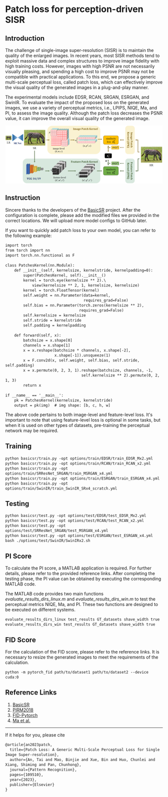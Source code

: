 # **Patch loss for perception-driven SISR**
## Introduction

The challenge of single-image super-resolution (SISR) is to maintain the quality of the enlarged images. In recent years, most SISR methods tend to exploit massive data and complex structures to improve image fidelity with high training costs. However, images with high PSNR are not necessarily visually pleasing, and spending a high cost to improve PSNR may not be compatible with practical applications. To this end, we propose a generic multi-scale perceptual loss, called patch loss, which can effectively improve the visual quality of the generated images in a plug-and-play manner.

The experimental models include EDSR, RCAN, SRGAN, ESRGAN, and SwinIR. To evaluate the impact of the proposed loss on the generated images, we use a variety of perceptual metrics, i.e., LPIPS, NIQE, Ma, and PI, to assess the image quality. Although the patch loss decreases the PSNR value, it can improve the overall visual quality of the generated image.


![The proposed patch loss](https://github.com/Suanmd/Patch-Loss-for-Super-Resolution/blob/main/utils/img/example.png)

## Instruction
Sincere thanks to the developers of the [BasicSR](https://github.com/XPixelGroup/BasicSR) project. After the configuration is complete, please add the modified files we provided in the correct locations. We will upload more model configs to GitHub later.

If you want to quickly add patch loss to your own model, you can refer to the following example:

    import torch
    from torch import nn
    import torch.nn.functional as F
    
    class PatchesKernel(nn.Module):
        def __init__(self, kernelsize, kernelstride, kernelpadding=0):
            super(PatchesKernel, self).__init__()
            kernel = torch.eye(kernelsize ** 2).\
                view(kernelsize ** 2, 1, kernelsize, kernelsize)
            kernel = torch.FloatTensor(kernel)
            self.weight = nn.Parameter(data=kernel,
                                       requires_grad=False)
            self.bias = nn.Parameter(torch.zeros(kernelsize ** 2),
                                     requires_grad=False)
            self.kernelsize = kernelsize
            self.stride = kernelstride
            self.padding = kernelpadding
    
        def forward(self, x):
            batchsize = x.shape[0]
            channels = x.shape[1]
            x = x.reshape(batchsize * channels, x.shape[-2],
                          x.shape[-1]).unsqueeze(1)
            x = F.conv2d(x, self.weight, self.bias, self.stride, self.padding)
            x = x.permute(0, 2, 3, 1).reshape(batchsize, channels, -1,
                                      self.kernelsize ** 2).permute(0, 2, 1, 3)
            return x
    
    if __name__ == '__main__':
	    pk = PatchesKernel(kernelsize, kernelstride)
	    output = pk(img)  # img shape: [b, c, h, w]

The above code pertains to both image-level and feature-level loss. It's important to note that using feature-level loss is optional in some tasks, but when it is used on other types of datasets, pre-training the perceptual network may be required.

## Training

    python basicsr/train.py -opt options/train/EDSR/train_EDSR_Mx2.yml
    python basicsr/train.py -opt options/train/RCAN/train_RCAN_x2.yml
    python basicsr/train.py -opt options/train/SRResNet_SRGAN/train_MSRGAN_x4.yml
    python basicsr/train.py -opt options/train/ESRGAN/train_ESRGAN_x4.yml
    python basicsr/train.py -opt options/train/SwinIR/train_SwinIR_SRx4_scratch.yml

## Testing

    python basicsr/test.py -opt options/test/EDSR/test_EDSR_Mx2.yml
    python basicsr/test.py -opt options/test/RCAN/test_RCAN_x2.yml
    python basicsr/test.py -opt options/test/SRResNet_SRGAN/test_MSRGAN_x4.yml
    python basicsr/test.py -opt options/test/ESRGAN/test_ESRGAN_x4.yml
    bash ./options/test/SwinIR/SwinIRx2.sh

## PI Score
To calculate the PI score, a MATLAB application is required. For further details, please refer to the provided reference links. After completing the testing phase, the PI value can be obtained by executing the corresponding MATLAB code.

The MATLAB code provides two main functions *evaluate_results_dirs_linux.m* and *evaluate_results_dirs_win.m* to test the perceptual metrics NIQE, Ma, and PI. These two functions are designed to be executed on different systems.

    evaluate_results_dirs_linux test_results GT_datasets shave_width true
    evaluate_results_dirs_win test_results GT_datasets shave_width true

## FID Score
For the calculation of the FID score, please refer to the reference links. It is necessary to resize the generated images to meet the requirements of the calculation.

    python -m pytorch_fid path/to/dataset1 path/to/dataset2 --device cuda:0

## Reference Links

 1. [BasicSR](https://github.com/XPixelGroup/BasicSR)
 2. [PIRM2018](https://github.com/roimehrez/PIRM2018)
 3. [FID-Pytorch](https://github.com/mseitzer/pytorch-fid)
 4. [Ma et al.](https://github.com/chaoma99/sr-metric)

------
If it helps for you, please cite

    @article{an2023patch,
      title={Patch Loss: A Generic Multi-Scale Perceptual Loss for Single Image Super-resolution},
      author={An, Tai and Mao, Binjie and Xue, Bin and Huo, Chunlei and Xiang, Shiming and Pan, Chunhong},
      journal={Pattern Recognition},
      pages={109510},
      year={2023},
      publisher={Elsevier}
    }

